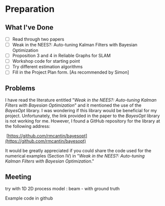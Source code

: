 # Preparation

## What I've Done

- [ ]  Read through two papers
  - [ ]  Weak in the NEES?: Auto-tuning Kalman Filters with Bayesian Optimization
  - [ ]  Proposition 3 and 4 in Reliable Graphs for SLAM
- [ ]  Workshop code for starting point
  - [ ]  Try different estimation algorithms
- [ ]  Fill in the Project Plan form. [As recommended by Simon]

## Problems

I have read the literature entitled "*Weak in the NEES?: Auto-tuning Kalman Filters with Bayesian Optimization*" and it mentioned the use of the *BayesOpt* library. I was wondering if this library would be beneficial for my project. Unfortunately, the link provided in the paper to the *BayesOpt* library is not working for me. However, I found a GitHub repository for the library at the following address:

​	[https://github.com/rmcantin/bayesopt](https://github.com/rmcantin/bayesopt)

It would be greatly appreciated if you could share the code used for the numerical examples (Section IV) in "*Weak in the NEES?: Auto-tuning Kalman Filters with Bayesian Optimization*."

## Meeting

try with 1D 2D process model : beam 
	- with ground truth

Example code in github



